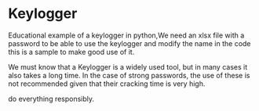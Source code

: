 # Keylogger
Educational example of a keylogger in python,We need an xlsx file with a password to be able to use the keylogger and modify the name in the code
this is a sample to make good use of it.

We must know that a Keylogger is a widely used tool, but in many cases it also takes a long time.
In the case of strong passwords, the use of these is not recommended given that their cracking time is very high.

do everything responsibly.

